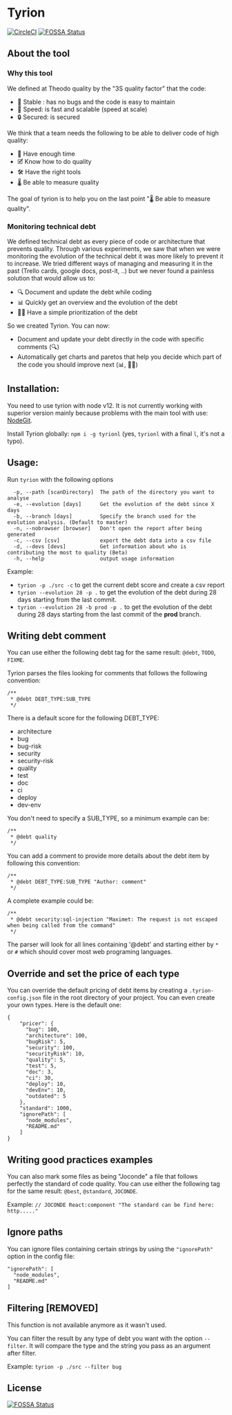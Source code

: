 # Tyrion
[![CircleCI](https://circleci.com/gh/theodo/tyrion.svg?style=svg)](https://circleci.com/gh/theodo/tyrion)
[![FOSSA Status](https://app.fossa.io/api/projects/git%2Bgithub.com%2Ftheodo%2Ftyrion.svg?type=shield)](https://app.fossa.io/projects/git%2Bgithub.com%2Ftheodo%2Ftyrion?ref=badge_shield)


## About the tool

### Why this tool
We defined at Theodo quality by the "3S quality factor" that the code:

 * 🐛 Stable : has no bugs and the code is easy to maintain
 * 🚀 Speed: is fast and scalable (speed at scale)
 * 🔒 Secured: is secured

We think that a team needs the following to be able to deliver code of high quality:

* 📆 Have enough time
* 🗹 Know how to do quality
* 🛠️ Have the right tools
* 🌡️ Be able to measure quality

The goal of tyrion is to help you on the last point "🌡 Be able to measure quality".

### Monitoring technical debt

We defined technical debt as every piece of code or architecture that prevents quality.
Through various experiments, we saw that when we were monitoring the evolution of the technical debt it was more likely to prevent it to increase.
We tried different ways of managing and measuring it in the past (Trello cards, google docs, post-it, ..) but we never found a painless solution that would allow us to:

* 🔍️ Document and update the debt while coding
* 📊 Quickly get an overview and the evolution of the debt
* 👩‍🔧 Have a simple prioritization of the debt 

So we created Tyrion. You can now:

* Document and update your debt directly in the code with specific comments (🔍)
* Automatically get charts and paretos that help you decide which part of the code you should improve next (📊, 👩‍🔧)

## Installation:

You need to use tyrion with node v12. It is not currently working with superior version mainly because problems with the main tool with use: [NodeGit](https://github.com/nodegit/nodegit).

Install Tyrion globally: `npm i -g tyrionl` (yes, `tyrionl` with a final `l`, it's not a typo).

## Usage:

Run `tyrion` with the following options

````
  -p, --path [scanDirectory]  The path of the directory you want to analyse
  -e, --evolution [days]      Get the evolution of the debt since X days
  -b, --branch [days]         Specify the branch used for the evolution analysis. (Default to master)
  -n, --nobrowser [browser]   Don't open the report after being generated
  -c, --csv [csv]             export the debt data into a csv file
  -d, --devs [devs]           Get information about who is contributing the most to quality (Beta)
  -h, --help                  output usage information
````

Example:

- `tyrion -p ./src -c` to get the current debt score and create a csv report
- `tyrion --evolution 28 -p .` to get the evolution of the debt during 28 days starting from the last commit.
- `tyrion --evolution 28 -b prod -p .` to get the evolution of the debt during 28 days starting from the last commit of the **prod** branch.

## Writing debt comment

You can use either the following debt tag for the same result: `@debt`, `TODO`, `FIXME`.

Tyrion parses the files looking for comments that follows the following convention:

````
/**
 * @debt DEBT_TYPE:SUB_TYPE
 */
````
There is a default score for the following DEBT_TYPE:

* architecture
* bug
* bug-risk
* security
* security-risk
* quality
* test
* doc
* ci
* deploy
* dev-env

You don't need to specify a SUB_TYPE, so a minimum example can be:
````
/**
 * @debt quality
 */
````

You can add a comment to provide more details about the debt item by following this convention:

````
/**
 * @debt DEBT_TYPE:SUB_TYPE "Author: comment"
 */
````

A complete example could be:
````
/**
 * @debt security:sql-injection "Maximet: The request is not escaped when being called from the command"
 */
````

The parser will look for all lines containing '@debt' and starting either by `*` or `#` which should cover most web programing languages.

## Override and set the price of each type

You can override the default pricing of debt items by creating a `.tyrion-config.json` file in the root directory of your project. You can even create your own types. Here is the default one:
````
{
    "pricer": {
      "bug": 100,
      "architecture": 100,
      "bugRisk": 5,
      "security": 100,
      "securityRisk": 10,
      "quality": 5,
      "test": 5,
      "doc": 3,
      "ci": 30,
      "deploy": 10,
      "devEnv": 10,
      "outdated": 5
    },
    "standard": 1000,
    "ignorePath": [
      "node_modules",
      "README.md"
    ]
}
````

## Writing good practices examples

You can also mark some files as being "Joconde" a file that follows perfectly the standard of code quality.
You can use either the following tag for the same result: `@best`, `@standard`, `JOCONDE`.

Example: `// JOCONDE React:component "The standard can be find here: http....."`

## Ignore paths

You can ignore files containing certain strings by using the `"ignorePath"` option in the config file:
```
"ignorePath": [
  "node_modules",
  "README.md"
]
```

## Filtering [REMOVED]
This function is not available anymore as it wasn't used.

You can filter the result by any type of debt you want with the option `--filter`.
It will compare the type and the string you pass as an argument after filter.

Example: `tyrion -p ./src --filter bug`

## License
[![FOSSA Status](https://app.fossa.io/api/projects/git%2Bgithub.com%2Ftheodo%2Ftyrion.svg?type=large)](https://app.fossa.io/projects/git%2Bgithub.com%2Ftheodo%2Ftyrion?ref=badge_large)

